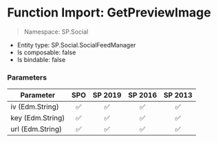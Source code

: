 # Function Import: GetPreviewImage

> Namespace: SP.Social

- Entity type: SP.Social.SocialFeedManager
- Is composable: false
- Is bindable: false

### Parameters

Parameter | SPO | SP 2019 | SP 2016 | SP 2013
----------|:---:|:-------:|:-------:|:-------:
iv (Edm.String) | ✅ | ✅ | ✅ | ✅
key (Edm.String) | ✅ | ✅ | ✅ | ✅
url (Edm.String) | ✅ | ✅ | ✅ | ✅